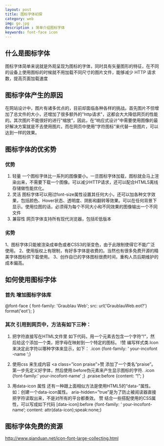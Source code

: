 ```yaml
---
layout: post
title: 图标字体初探 
category: web 
img: go.jpg
description : 简单介绍图标字体
keywords: font-face icon 
---
```


## 什么是图标字体
图标字体简单来说就是外观呈现为图标的字体，同时具有矢量图形的特征，在不同的设备上使用图标的时候就不用加载不同尺寸的图片文件，能够减少 HTTP 请求数，提高页面加载速度

## 图标字体产生的原因
在网站设计中，图片有诸多优点的，目前却面临各种各样的挑战。首先图片不但增加了总文件的大小，还增加了很多额外的"http请求"，这都会大大降低网页的性能的。其次图片不能很好的进行“缩放”，因此，在“响应式设计”中需要使用图像的最好解决方案就是不去使用图片。而在网页中使用“字符图标”来代替一些图片，可以达到一样的效果。

## 图标字体的优劣势

### 优势
1. 轻量 一个图标字体比一系列的图像要小。一旦图标字体加载，图标就会马上渲染出来，不需要下载一个图像。可以减少HTTP请求，还可以配合HTML5离线存储做性能优化。
2. 灵活 图标字体可以用过font-size属性设置其任何大小，还可以加各种文字效果，包括颜色、Hover状态、透明度、阴影和翻转等效果。可以在任何背景下显示。使用位图的话，必须得为每个不同大小和不同效果的图像输出一个不同文件
3. 兼容性 网页字体支持所有现代浏览器，包括IE低版本

### 劣势
1、图标字体只能被渲染成单色或者CSS3的渐变色，由于此限制使得它不能广泛使用。
2、使用版权上有限制，有好多字体是收费的。当然也有很多免费开源的精美字体图标供下载使用。
3、创作自已的字体图标很费时间，重构人员后期维护的成本偏高。


## 如何使用图标字体

### 首先 增加图标字体库
  @font-face { font-family: 'Graublau Web'; src: url('GraublauWeb.eot?') format('eot'); }

### 其次 引用到网页中，方法有如下三种：
1. 把字符直接写在HTML文件里
如下代码，用一个<span>元素去包含一个字符“!”，然后给这个<span>添加一个类，把字母在映射到一个特定的图标。
  <span class=”icon”>!</span>赞
编写样式类.Icon来决定此字符以哪种字体来显示，如下：
  .icon {font-family: ‘ your-incofont -name ‘;}

2. 使用css 来生成内容
  <a class=”icon praise”>赞</a>
添加了一个类名“praise”。第一步先定义好字体，然后使用:before伪元素来产生显示图标的字符.
  .icon {font-family:’ your-incofont-name’ ;}
  .praise:before {content: “!”; }

3. 用data-icon 属性
还有一种跟上面相似方法是使用HTML5的“data-”属性。如：创建一个data-icon属性。
aria-hidden=”true”是为了防止被阅读器直接把字符读取出来，不是对所有的平台都奏效。
  <span aria-hidden=”true” data-icon=”!”></span>赞
结合一些搭配使用的CSS属性，可以写成如下代码
  [data-icon]:before {font-family: ‘ your-incofont-name’; content: attr(data-icon);speak:none;}

## 图标字体免费的资源
http://www.qianduan.net/icon-font-large-collecting.html
